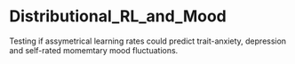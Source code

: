 # Distributional_RL_and_Mood
Testing if assymetrical learning rates could predict trait-anxiety, depression and self-rated momemtary mood fluctuations. 
